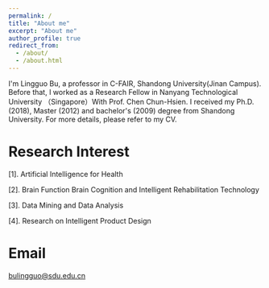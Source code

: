 ```yaml
---
permalink: /
title: "About me"
excerpt: "About me"
author_profile: true
redirect_from: 
  - /about/
  - /about.html
---
```


I'm Lingguo Bu, a professor in C-FAIR, Shandong University(Jinan Campus). Before that, I worked as a Research Fellow in Nanyang Technological University （Singapore）With Prof. Chen Chun-Hsien. I received my Ph.D.(2018), Master (2012) and bachelor's (2009) degree from Shandong University. For more details, please refer to my CV.

Research Interest 
======


[1]. Artificial Intelligence for Health 

[2]. Brain Function Brain Cognition and Intelligent Rehabilitation Technology 

[3]. Data Mining and Data Analysis 

[4]. Research on Intelligent Product Design


Email
======
bulingguo@sdu.edu.cn  



